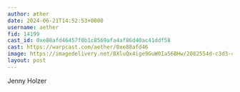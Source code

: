 ```yaml
---
author: æther
date: 2024-06-21T14:52:53+0000
username: aether
fid: 14199
cast_id: 0xe88afd46457f0b1c8569afa4af86d40ac41ddf58
cast: https://warpcast.com/aether/0xe88afd46
image: https://imagedelivery.net/BXluQx4ige9GuW0Ia56BHw/2082554d-c3d3-4c35-39fd-91d19859ed00/original
layout: post
---
```

Jenny Holzer  

<img src='https://imagedelivery.net/BXluQx4ige9GuW0Ia56BHw/2082554d-c3d3-4c35-39fd-91d19859ed00/original' alt='' referrerpolicy='no-referrer'/>